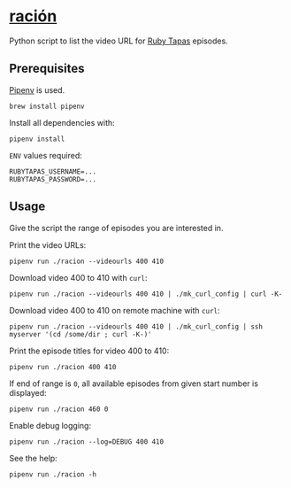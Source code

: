 # [ración](https://en.wiktionary.org/wiki/raci%C3%B3n)

Python script to list the video URL for [Ruby Tapas](https://www.rubytapas.com/) episodes.

## Prerequisites

[Pipenv](https://github.com/pypa/pipenv) is used.

    brew install pipenv

Install all dependencies with:

    pipenv install

`ENV` values required:

```
RUBYTAPAS_USERNAME=...
RUBYTAPAS_PASSWORD=...
```

## Usage

Give the script the range of episodes you are interested in.

Print the video URLs:

    pipenv run ./racion --videourls 400 410

Download video 400 to 410 with `curl`:

    pipenv run ./racion --videourls 400 410 | ./mk_curl_config | curl -K-

Download video 400 to 410 on remote machine with `curl`:

    pipenv run ./racion --videourls 400 410 | ./mk_curl_config | ssh myserver '(cd /some/dir ; curl -K-)'

Print the episode titles for video 400 to 410:

    pipenv run ./racion 400 410

If end of range is `0`, all available episodes from given start number is displayed:

    pipenv run ./racion 460 0

Enable debug logging:

    pipenv run ./racion --log=DEBUG 400 410

See the help:

    pipenv run ./racion -h
